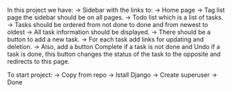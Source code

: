 In this project we have:
-> Sidebar with the links to:
-> Home page
-> Tag list page the sidebar should be on all pages.
-> Todo list which is a list of tasks.
-> Tasks should be ordered from not done to done and from newest to oldest
-> All task information should be displayed.
-> There should be a button to add a new task.
-> For each task add links for updating and deletion.
-> Also, add a button Complete if a task is not done and Undo if a task is done, this button changes the status of the task to the opposite and redirects to this page.

To start project:
-> Copy from repo
-> Istall Django
-> Create superuser
-> Done